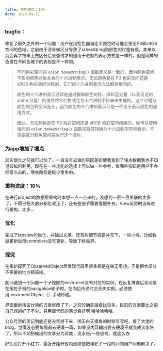 ```yaml
---
title: 重构进度：10%
date: 2023-09-11
---
```


### bugfix：

修复了很久之外的一个问题：用户在用拾色器自定义颜色时可能会使用P3和sRGB空间的色域，之前由于没有做区分导致了从hexString到颜色的过程有误，本来以为会再字符串上做区分后来查过才知道用十进制的表示方式是一样的，但是同样的色值在不同色域下的表现是不一样的。

> 不同色彩空间的 **`color.toHexString()`** 函数定义是一致的，因为颜色空间不影响颜色对象本身的十六进制表示。无论颜色是在 P3 色彩空间还是 sRGB 色彩空间创建的，它们的十六进制表示方法都是相同的。
> 
> 
> 颜色的十六进制表示通常是通过提取颜色的红、绿和蓝分量（以及可选的 alpha 分量）的值并将它们格式化为十六进制字符串来生成的。这个过程与颜色的色彩空间无关，因为颜色的十六进制表示只是一种用于表示颜色的通用方式。
> 
> 因此，无论颜色是在 P3 色彩空间还是 sRGB 色彩空间创建的，你可以使用相同的 **`color.toHexString()`** 函数来将其转换为十六进制字符串表示。不需要区分颜色空间来执行这个操作。
>

### 为app增加了埋点

其实很久之前就可以加了，一直没有去做的原因是即使我拿到了埋点数据我也不知道该如何利用，现在在一些功能的选择上可以做一些参考，看哪些按钮是用户不会经常点击的，哪些路径是极少发生的。

### 重构进度：10%

在进行project的数据层重构时本想一点一点来的，没想到一层一层关联的太多了，不得已把大部分都给改正了，还有些细节需要慢慢补充。View层暂时没有进行重构，太多… 

### 优化


完成了tabview的优化，并输出文章。还有些细节需要补充下，一些小坑。比如数据更新后但controllers没有更新，导致下标越界。

### 探究

在重新探究了ObservedObject后发现代码里很多都是在做无用功，于是把大部分不需要的地方精简掉。

期间遇到一个问题一个子视图的envirment没有对应的实例，在反复排查后发现是在用肘子哥的navigation轮子时，在向后传递时会丢失实例，必须使用.envirmentObject（）手动传递。

界面重新按设计师的方案修改了下，之前的确实层级比较多，目前的方案要比之前自己想的好了不少。只用敲代码的感觉真好啊 哈哈哈哈哈。

公众号里的周记到底还是没坚持下来，明天白天摸鱼的时候写写吧，看了大佬的blog，觉得没必要每周都去硬凑一篇，如果没内容输出要去硬凑不就变成流水账了，所以不如把输出的文章分为两类，流水账/一些思考。就这么办

好久没打开小红书，最近开始开放内测顺便把堆积了一段时间的用户问题解决了。
